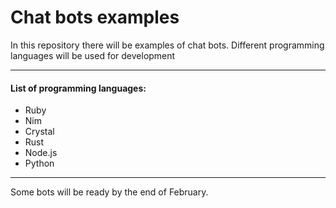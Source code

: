 # Chat bots examples
In this repository there will be examples of chat bots. Different programming languages will be used for development

***

#### List of programming languages:

+ Ruby 
+ Nim
+ Crystal
+ Rust
+ Node.js 
+ Python 

***
Some bots will be ready by the end of February. 
